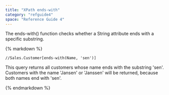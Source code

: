 ```yaml
---
title: "XPath ends-with"
category: "refguide4"
space: "Reference Guide 4"
---
```

The ends-with() function checks whether a String attribute ends with a specific substring.

<div class="alert alert-info">{% markdown %}

```
//Sales.Customer[ends-with(Name, 'sen')]

```

This query returns all customers whose name ends with the substring 'sen'. Customers with the name 'Jansen' or 'Janssen' will be returned, because both names end with 'sen'.

{% endmarkdown %}</div>
